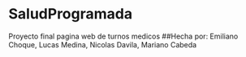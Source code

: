 # SaludProgramada
Proyecto final pagina web de turnos medicos
##Hecha por: Emiliano Choque, Lucas Medina, Nicolas Davila, Mariano Cabeda
